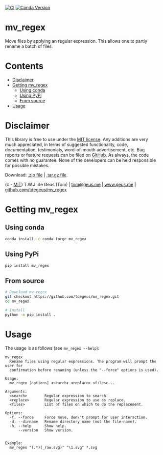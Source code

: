 
[![CI](https://github.com/tdegeus/mv_regex/workflows/CI/badge.svg)](https://github.com/tdegeus/mv_regex/actions)
[![Conda Version](https://img.shields.io/conda/vn/conda-forge/mv_regex.svg)](https://anaconda.org/conda-forge/mv_regex)

# mv_regex

Move files by applying an regular expression. This allows one to partly rename a batch of files.

# Contents

<!-- MarkdownTOC -->

- [Disclaimer](#disclaimer)
- [Getting mv_regex](#getting-mv_regex)
  - [Using conda](#using-conda)
  - [Using PyPi](#using-pypi)
  - [From source](#from-source)
- [Usage](#usage)

<!-- /MarkdownTOC -->

# Disclaimer

This library is free to use under the [MIT license](https://github.com/tdegeus/mv_regex/blob/master/LICENSE). Any additions are very much appreciated, in terms of suggested functionality, code, documentation, testimonials, word-of-mouth advertisement, etc. Bug reports or feature requests can be filed on [GitHub](https://github.com/tdegeus/mv_regex). As always, the code comes with no guarantee. None of the developers can be held responsible for possible mistakes.

Download: [.zip file](https://github.com/tdegeus/mv_regex/zipball/master) | [.tar.gz file](https://github.com/tdegeus/mv_regex/tarball/master).

(c - [MIT](https://github.com/tdegeus/mv_regex/blob/master/LICENSE)) T.W.J. de Geus (Tom) | tom@geus.me | www.geus.me | [github.com/tdegeus/mv_regex](https://github.com/tdegeus/mv_regex)


# Getting mv_regex

## Using conda

```bash
conda install -c conda-forge mv_regex
```

## Using PyPi

```bash
pip install mv_regex
```

## From source

```bash
# Download mv_regex
git checkout https://github.com/tdegeus/mv_regex.git
cd mv_regex

# Install
python -m pip install .
```

# Usage

The usage is as follows (see `mv_regex --help`):

```
mv_regex
  Rename files using regular expressions. The program will prompt the user for
  confirmation before renaming (unless the "--force" options is used).

Usage:
  mv_regex [options] <search> <replace> <files>...

Arguments:
  <search>        Regular expression to search.
  <replace>       Regular expression to use as replace.
  <files>         List of files on which to do the replacement.

Options:
  -f, --force     Force move, don\'t prompt for user interaction.
  -d, --dirname   Rename directory name (not the file-name).
  -h, --help      Show help.
      --version   Show version.


Example:
  mv_regex "(.*)(_raw.svg)" "\1.svg" *.svg
```
